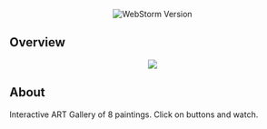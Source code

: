 <p align="center">
<img src = "https://img.shields.io/badge/Engine-WebStorm%202022.3.2-blue" alt="WebStorm Version">
</p>


## Overview
<p align="center">
<img src="https://github.com/woofiwaffle/artGallery/assets/101402419/3f5c052f-cb3c-455d-843d-16802a7e7ae6"
</p>
  

## About

Interactive ART Gallery of 8 paintings.
Click on buttons and watch.
